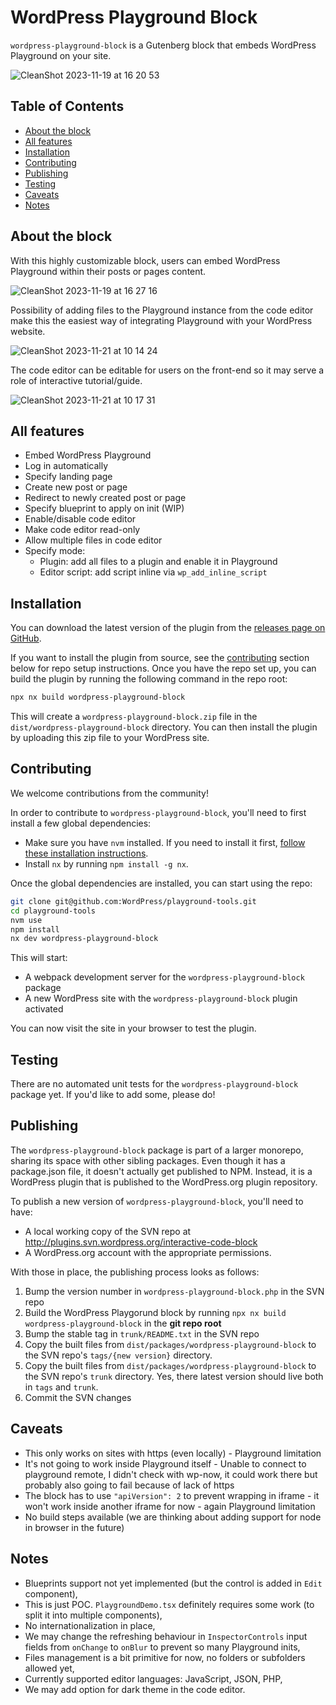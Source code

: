 # WordPress Playground Block

`wordpress-playground-block` is a Gutenberg block that embeds WordPress Playground on your site.

![CleanShot 2023-11-19 at 16 20 53](https://github.com/WordPress/playground-tools/assets/12466568/f10695cf-fc71-4954-ba91-291ef36c1386)

## Table of Contents

-   [About the block](#about-the-block)
-   [All features](#all-features)
-   [Installation](#installation)
-   [Contributing](#contributing)
-   [Publishing](#publishing)
-   [Testing](#testing)
-   [Caveats](#caveats)
-   [Notes](#notes)

## About the block

With this highly customizable block, users can embed WordPress Playground within their posts or pages content.

![CleanShot 2023-11-19 at 16 27 16](https://github.com/WordPress/playground-tools/assets/12466568/ebbc1d01-86db-4e17-a111-2aaf6fc09ea7)

Possibility of adding files to the Playground instance from the code editor make this the easiest way of integrating Playground with your WordPress website.

![CleanShot 2023-11-21 at 10 14 24](https://github.com/WordPress/playground-tools/assets/12466568/f2ff13e3-392a-4de9-aaf3-45f077abc42c)

The code editor can be editable for users on the front-end so it may serve a role of interactive tutorial/guide.

![CleanShot 2023-11-21 at 10 17 31](https://github.com/WordPress/playground-tools/assets/12466568/2702bcca-455c-43c7-8abd-4de8001e8310)

## All features

-   Embed WordPress Playground
-   Log in automatically
-   Specify landing page
-   Create new post or page
-   Redirect to newly created post or page
-   Specify blueprint to apply on init (WIP)
-   Enable/disable code editor
-   Make code editor read-only
-   Allow multiple files in code editor
-   Specify mode:
    -   Plugin: add all files to a plugin and enable it in Playground
    -   Editor script: add script inline via `wp_add_inline_script`

## Installation

You can download the latest version of the plugin from the [releases page on GitHub](https://github.com/WordPress/playground-tools/releases).

If you want to install the plugin from source, see the [contributing](#contributing) section below for repo setup instructions. Once you have the repo set up, you can build the plugin by running the following command in the repo root:

```bash
npx nx build wordpress-playground-block
```

This will create a `wordpress-playground-block.zip` file in the `dist/wordpress-playground-block` directory. You can then install the plugin by uploading this zip file to your WordPress site.

## Contributing

We welcome contributions from the community!

In order to contribute to `wordpress-playground-block`, you'll need to first install a few global dependencies:

-   Make sure you have `nvm` installed. If you need to install it first,
    [follow these installation instructions](https://github.com/nvm-sh/nvm#installation).
-   Install `nx` by running `npm install -g nx`.

Once the global dependencies are installed, you can start using the repo:

```bash
git clone git@github.com:WordPress/playground-tools.git
cd playground-tools
nvm use
npm install
nx dev wordpress-playground-block
```

This will start:

-   A webpack development server for the `wordpress-playground-block` package
-   A new WordPress site with the `wordpress-playground-block` plugin activated

You can now visit the site in your browser to test the plugin.

## Testing

There are no automated unit tests for the `wordpress-playground-block` package yet. If you'd like to add some, please do!

## Publishing

The `wordpress-playground-block` package is part of a larger monorepo, sharing its space with other sibling packages. Even though it has a package.json file, it doesn't actually get published to NPM. Instead, it is a WordPress plugin that is published to the WordPress.org plugin repository.

To publish a new version of `wordpress-playground-block`, you'll need to have:

-   A local working copy of the SVN repo at http://plugins.svn.wordpress.org/interactive-code-block
-   A WordPress.org account with the appropriate permissions.

With those in place, the publishing process looks as follows:

1. Bump the version number in `wordpress-playground-block.php` in the SVN repo
2. Build the WordPress Playgorund block by running `npx nx build wordpress-playground-block` in the **git repo root**
3. Bump the stable tag in `trunk/README.txt` in the SVN repo
4. Copy the built files from `dist/packages/wordpress-playground-block` to the SVN repo's `tags/{new version}` directory.
5. Copy the built files from `dist/packages/wordpress-playground-block` to the SVN repo's `trunk` directory. Yes, there latest version should live both in `tags` and `trunk`.
6. Commit the SVN changes

## Caveats

-   This only works on sites with https (even locally) - Playground limitation
-   It's not going to work inside Playground itself - Unable to connect to playground remote, I didn't check with wp-now, it could work there but probably also going to fail because of lack of https
-   The block has to use `"apiVersion": 2` to prevent wrapping in iframe - it won't work inside another iframe for now - again Playground limitation
-   No build steps available (we are thinking about adding support for node in browser in the future)

## Notes

-   Blueprints support not yet implemented (but the control is added in `Edit` component),
-   This is just POC. `PlaygroundDemo.tsx` definitely requires some work (to split it into multiple components),
-   No internationalization in place,
-   We may change the refreshing behaviour in `InspectorControls` input fields from `onChange` to `onBlur` to prevent so many Playground inits,
-   Files management is a bit primitive for now, no folders or subfolders allowed yet,
-   Currently supported editor languages: JavaScript, JSON, PHP,
-   We may add option for dark theme in the code editor.
